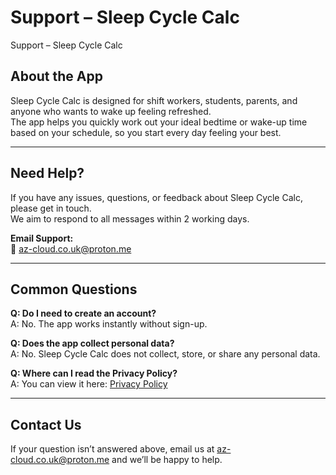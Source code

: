 # Support – Sleep Cycle Calc
Support – Sleep Cycle Calc

## About the App
Sleep Cycle Calc is designed for shift workers, students, parents, and anyone who wants to wake up feeling refreshed.  
The app helps you quickly work out your ideal bedtime or wake-up time based on your schedule, so you start every day feeling your best.

---

## Need Help?
If you have any issues, questions, or feedback about Sleep Cycle Calc, please get in touch.  
We aim to respond to all messages within 2 working days.

**Email Support:**  
📧 [az-cloud.co.uk@proton.me](mailto:az-cloud.co.uk@proton.me)

---

## Common Questions

**Q: Do I need to create an account?**  
A: No. The app works instantly without sign-up.

**Q: Does the app collect personal data?**  
A: No. Sleep Cycle Calc does not collect, store, or share any personal data.

**Q: Where can I read the Privacy Policy?**  
A: You can view it here: [Privacy Policy](https://www.freeprivacypolicy.com/live/832c73e6-dc5b-4008-904c-5a4b32f10c9b)

---

## Contact Us
If your question isn’t answered above, email us at [az-cloud.co.uk@proton.me](mailto:az-cloud.co.uk@proton.me) and we’ll be happy to help.
